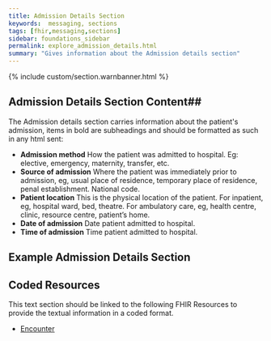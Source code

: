 ```yaml
---
title: Admission Details Section
keywords:  messaging, sections
tags: [fhir,messaging,sections]
sidebar: foundations_sidebar
permalink: explore_admission_details.html
summary: "Gives information about the Admission details section"
---
```


{% include custom/section.warnbanner.html %}

## Admission Details Section Content##
The Admission details section carries information about the patient's admission, items in bold are subheadings and should be formatted as such in any html sent:

- **Admission method** How the patient was admitted to hospital. Eg: elective,
emergency, maternity, transfer, etc.
- **Source of admission** Where the patient was immediately prior to admission, eg, usual place of residence, temporary place of residence, penal establishment. National code.
- **Patient location** This is the physical location of the patient. For inpatient, eg, hospital ward, bed, theatre. For ambulatory care, eg, health centre, clinic, resource centre, patient’s home.
- **Date of admission** Date patient admitted to hospital.
- **Time of admission** Time patient admitted to hospital.

##  Example Admission Details Section ##

<script src="https://gist.github.com/IOPS-DEV/063615bfb87522015e0c37ef7f06d4fd.js"></script>

## Coded Resources ##

This text section should be linked to the following FHIR Resources to provide the textual information in a coded format.

- [Encounter](design_encounter.html)






